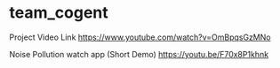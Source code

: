 # team_cogent

Project Video Link
https://www.youtube.com/watch?v=OmBpqsGzMNo

Noise Pollution watch app (Short Demo)
https://youtu.be/F70x8P1khnk
